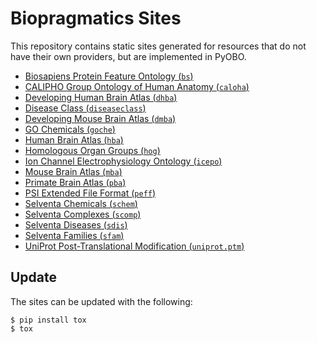 # Biopragmatics Sites

This repository contains static sites generated for resources
that do not have their own providers, but are implemented in PyOBO.

- [Biosapiens Protein Feature Ontology (`bs`)](bs)
- [CALIPHO Group Ontology of Human Anatomy (`caloha`)](caloha)
- [Developing Human Brain Atlas (`dhba`)](dhba)
- [Disease Class (`diseaseclass`)](diseaseclass)
- [Developing Mouse Brain Atlas (`dmba`)](dmba)
- [GO Chemicals (`goche`)](goche)
- [Human Brain Atlas (`hba`)](hba)
- [Homologous Organ Groups (`hog`)](hog)
- [Ion Channel Electrophysiology Ontology (`icepo`)](icepo)
- [Mouse Brain Atlas (`mba`)](mba)
- [Primate Brain Atlas (`pba`)](pba)
- [PSI Extended File Format (`peff`)](peff)
- [Selventa Chemicals (`schem`)](schem)
- [Selventa Complexes (`scomp`)](scomp)
- [Selventa Diseases (`sdis`)](sdis)
- [Selventa Families (`sfam`)](sfam)
- [UniProt Post-Translational Modification (`uniprot.ptm`)](uniprot.ptm)

## Update

The sites can be updated with the following:

```shell
$ pip install tox
$ tox
```
